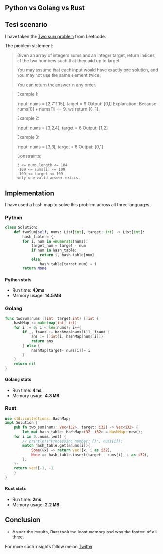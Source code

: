 ## Python vs Golang vs Rust

## Test scenario

I have taken the [Two sum problem](https://leetcode.com/problems/two-sum/) from Leetcode.

The problem statement:

> Given an array of integers nums and an integer target, return indices of the two numbers such that they add up to target.
> 
> You may assume that each input would have exactly one solution, and you may not use the same element twice.
> 
> You can return the answer in any order. 

> Example 1:
> 
> Input: nums = [2,7,11,15], target = 9
> Output: [0,1]
> Explanation: Because nums[0] + nums[1] == 9, we return [0, 1].
> 
> Example 2:
> 
> Input: nums = [3,2,4], target = 6
> Output: [1,2]
> 
> Example 3:
> 
> Input: nums = [3,3], target = 6
> Output: [0,1]
> 
>  
> 
> Constraints:
> 
>     2 <= nums.length <= 104
>     -109 <= nums[i] <= 109
>     -109 <= target <= 109
>     Only one valid answer exists.
>

## Implementation

I have used a hash map to solve this problem across all three languages.


### Python

```python
class Solution:
    def twoSum(self, nums: List[int], target: int) -> List[int]:
        hash_table = {}
        for i, num in enumerate(nums):
            target_num = target - num
            if num in hash_table:
                return i, hash_table[num]
            else:
                hash_table[target_num] = i
        return None
```

#### Python stats

- Run time: **40ms**
- Memory usage: **14.5 MB**


### Golang

```Go
func twoSum(nums []int, target int) []int {
    hashMap := make(map[int] int)
    for i := 0; i < len(nums); i++{
        if _, found := hashMap[nums[i]]; found {
            ans := []int{i, hashMap[nums[i]]}
            return ans
        } else {
            hashMap[target- nums[i]]= i
        }
    }
    return nil
}
```

#### Golang stats

- Run time: **4ms**
- Memory usage: **4.3 MB**


### Rust

```rust
use std::collections::HashMap;
impl Solution {
    pub fn two_sum(nums: Vec<i32>, target: i32) -> Vec<i32> {
        let mut hash_table: HashMap<i32, i32> = HashMap::new();
    for i in 0..nums.len() {
        // println!("Processing number: {}", nums[i]);
        match hash_table.get(&nums[i]){
            Some(&x) => return vec![x, i as i32],
            None => hash_table.insert(target - nums[i], i as i32),
        };
    };
    return vec![-1, -1]
    }
}
```

#### Rust stats

- Run time: **2ms**
- Memory usage: **2.2 MB**

## Conclusion

- As per the results, Rust took the least memory and was the fastest of all three.

For more such insights follow me on [Twitter](https://twitter.com/soumendrak_).